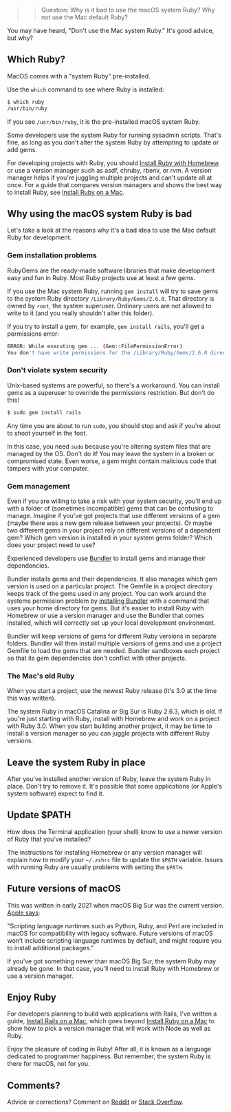 >> Question: Why is it bad to use the macOS system Ruby? Why not use the Mac default Ruby?

You may have heard, "Don't use the Mac system Ruby." It's good advice, but why?

## Which Ruby?

MacOS comes with a "system Ruby" pre-installed.

Use the `which` command to see where Ruby is installed:

```bash
$ which ruby
/usr/bin/ruby
```

If you see `/usr/bin/ruby`, it is the pre-installed macOS system Ruby.


Some developers use the system Ruby for running sysadmin scripts. That's fine, as long as you don't alter the system Ruby by attempting to update or add gems.

For developing projects with Ruby, you should [Install Ruby with Homebrew](/ruby/12.html) or use a version manager such as asdf, chruby, rbenv, or rvm. A version manager helps if you're juggling multiple projects and can't update all at once. For a guide that compares version managers and shows the best way to install Ruby, see [Install Ruby on a Mac](https://mac.install.guide/ruby/index.html).

## Why using the macOS system Ruby is bad

Let's take a look at the reasons why it's a bad idea to use the Mac default Ruby for development.

### Gem installation problems

RubyGems are the ready-made software libraries that make development easy and fun in Ruby. Most Ruby projects use at least a few gems.

If you use the Mac system Ruby, running `gem install` will try to save gems to the system Ruby directory `/Library/Ruby/Gems/2.6.0`. That directory is owned by `root`, the system superuser. Ordinary users are not allowed to write to it (and you really shouldn't alter this folder).

If you try to install a gem, for example, `gem install rails`, you'll get a permissions error:

```bash
ERROR: While executing gem ... (Gem::FilePermissionError)
You don't have write permissions for the /Library/Ruby/Gems/2.6.0 directory
```

### Don't violate system security

Unix-based systems are powerful, so there's a workaround. You can install gems as a superuser to override the permissions restriction. But don't do this!

```bash
$ sudo gem install rails
```

Any time you are about to run `sudo`, you should stop and ask if you're about to shoot yourself in the foot.

In this case, you need `sudo` because you're altering system files that are managed by the OS. Don't do it! You may leave the system in a broken or compromised state. Even worse, a gem might contain malicious code that tampers with your computer.

### Gem management

Even if you are willing to take a risk with your system security, you'll end up with a folder of (sometimes incompatible) gems that can be confusing to manage. Imagine if you've got projects that use different versions of a gem (maybe there was a new gem release between your projects). Or maybe two different gems in your project rely on different versions of a dependent gem? Which gem version is installed in your system gems folder? Which does your project need to use?

Experienced developers use [Bundler](https://bundler.io/) to install gems and manage their dependencies.

Bundler installs gems and their dependencies. It also manages which gem version is used on a particular project. The Gemfile in a project directory keeps track of the gems used in any project. You can work around the systems permission problem by [installing Bundler](https://bundler.io/doc/troubleshooting.html) with a command that uses your home directory for gems. But it's easier to install Ruby with Homebrew or use a version manager and use the Bundler that comes installed, which will correctly set up your local development environment.

Bundler will keep versions of gems for different Ruby versions in separate folders. Bundler will then install multiple versions of gems and use a project Gemfile to load the gems that are needed. Bundler sandboxes each project so that its gem dependencies don't conflict with other projects.

### The Mac's old Ruby

When you start a project, use the newest Ruby release (it's 3.0 at the time this was written).

The system Ruby in macOS Catalina or Big Sur is Ruby 2.6.3, which is old. If you're just starting with Ruby, install with Homebrew and work on a project with Ruby 3.0. When you start building another project, it may be time to install a version manager so you can juggle projects with different Ruby versions.

## Leave the system Ruby in place

After you've installed another version of Ruby, leave the system Ruby in place. Don't try to remove it. It's possible that some applications (or Apple's system software) expect to find it.

## Update $PATH

How does the Terminal application (your shell) know to use a newer version of Ruby that you've installed?

The instructions for installing Homebrew or any version manager will explain how to modify your `~/.zshrc` file to update the `$PATH` variable. Issues with running Ruby are usually problems with setting the `$PATH`.

## Future versions of macOS

This was written in early 2021 when macOS Big Sur was the current version. [Apple says](https://developer.apple.com/documentation/macos-release-notes/macos-catalina-10_15-release-notes):

"Scripting language runtimes such as Python, Ruby, and Perl are included in macOS for compatibility with legacy software. Future versions of macOS won’t include scripting language runtimes by default, and might require you to install additional packages."

If you've got something newer than macOS Big Sur, the system Ruby may already be gone. In that case, you'll need to install Ruby with Homebrew or use a version manager.

## Enjoy Ruby

For developers planning to build web applications with Rails, I've written a guide, [Install Rails on a Mac](https://learn-rails.com/install-rails-mac/index.html), which goes beyond [Install Ruby on a Mac](https://mac.install.guide/ruby/index.html) to show how to pick a version manager that will work with Node as well as Ruby.

Enjoy the pleasure of coding in Ruby! After all, it is known as a language dedicated to programmer happiness. But remember, the system Ruby is there for macOS, not for you.

## Comments?

Advice or corrections? Comment on [Reddit](https://www.reddit.com/r/ruby/comments/lfxsgk/do_not_use_the_system_ruby_why/) or [Stack Overflow](https://stackoverflow.com/questions/66116842/should-i-use-the-pre-installed-ruby-on-a-mac).
